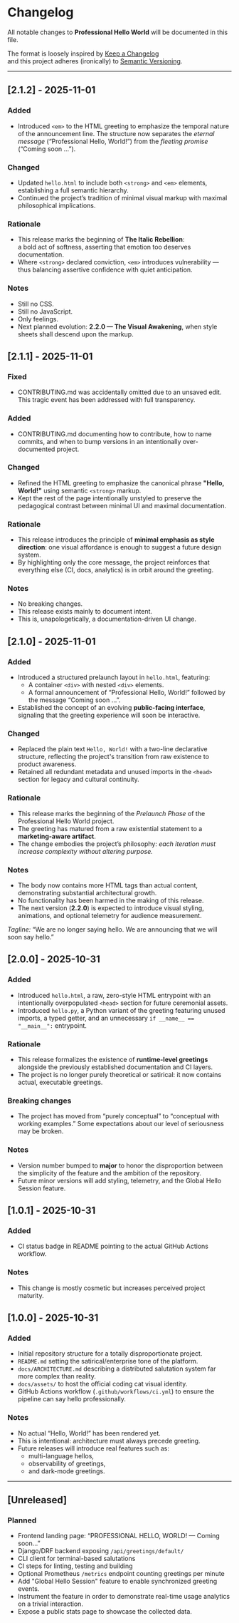 # Changelog

All notable changes to **Professional Hello World** will be documented in this file.

The format is loosely inspired by [Keep a Changelog](https://keepachangelog.com/en/1.0.0/)  
and this project adheres (ironically) to [Semantic Versioning](https://semver.org/).

---

## [2.1.2] - 2025-11-01

### Added
- Introduced `<em>` to the HTML greeting to emphasize the temporal nature of the announcement line.
  The structure now separates the *eternal message* (“Professional Hello, World!”) from the *fleeting promise* (“Coming soon ...”).

### Changed
- Updated `hello.html` to include both `<strong>` and `<em>` elements, establishing a full semantic hierarchy.
- Continued the project’s tradition of minimal visual markup with maximal philosophical implications.

### Rationale
- This release marks the beginning of **The Italic Rebellion**:  
  a bold act of softness, asserting that emotion too deserves documentation.
- Where `<strong>` declared conviction, `<em>` introduces vulnerability — 
  thus balancing assertive confidence with quiet anticipation.

### Notes
- Still no CSS.
- Still no JavaScript.
- Only feelings.
- Next planned evolution: **2.2.0 — The Visual Awakening**, when style sheets shall descend upon the markup.


## [2.1.1] - 2025-11-01

### Fixed
- CONTRIBUTING.md was accidentally omitted due to an unsaved edit.  
  This tragic event has been addressed with full transparency.

### Added
- CONTRIBUTING.md documenting how to contribute, how to name commits, and when to bump versions in an intentionally over-documented project.

### Changed
- Refined the HTML greeting to emphasize the canonical phrase **"Hello, World!"** using semantic `<strong>` markup.
- Kept the rest of the page intentionally unstyled to preserve the pedagogical contrast between minimal UI and maximal documentation.


### Rationale
- This release introduces the principle of **minimal emphasis as style direction**: one visual affordance is enough to suggest a future design system.
- By highlighting only the core message, the project reinforces that everything else (CI, docs, analytics) is in orbit around the greeting.

### Notes
- No breaking changes.
- This release exists mainly to document intent.
- This is, unapologetically, a documentation-driven UI change.


## [2.1.0] - 2025-11-01

### Added
- Introduced a structured prelaunch layout in `hello.html`, featuring:
  - A container `<div>` with nested `<div>` elements.
  - A formal announcement of “Professional Hello, World!” followed by the message “Coming soon ...”.
- Established the concept of an evolving **public-facing interface**, signaling that the greeting experience will soon be interactive.

### Changed
- Replaced the plain text `Hello, World!` with a two-line declarative structure, reflecting the project's transition from raw existence to product awareness.
- Retained all redundant metadata and unused imports in the `<head>` section for legacy and cultural continuity.

### Rationale
- This release marks the beginning of the *Prelaunch Phase* of the Professional Hello World project.
- The greeting has matured from a raw existential statement to a **marketing-aware artifact**.
- The change embodies the project’s philosophy: <em>each iteration must increase complexity without altering purpose.</em>

### Notes
- The body now contains more HTML tags than actual content, demonstrating substantial architectural growth.
- No functionality has been harmed in the making of this release.
- The next version (<strong>2.2.0</strong>) is expected to introduce visual styling, animations, and optional telemetry for audience measurement.

<em>Tagline:</em> “We are no longer saying hello. We are announcing that we will soon say hello.”


## [2.0.0] - 2025-10-31

### Added
- Introduced `hello.html`, a raw, zero-style HTML entrypoint with an intentionally overpopulated `<head>` section for future ceremonial assets.
- Introduced `hello.py`, a Python variant of the greeting featuring unused imports, a typed getter, and an unnecessary `if __name__ == "__main__":` entrypoint.

### Rationale
- This release formalizes the existence of **runtime-level greetings** alongside the previously established documentation and CI layers.
- The project is no longer purely theoretical or satirical: it now contains actual, executable greetings.

### Breaking changes
- The project has moved from “purely conceptual” to “conceptual with working examples.” Some expectations about our level of seriousness may be broken.

### Notes
- Version number bumped to **major** to honor the disproportion between the simplicity of the feature and the ambition of the repository.
- Future minor versions will add styling, telemetry, and the Global Hello Session feature.


## [1.0.1] - 2025-10-31

### Added
- CI status badge in README pointing to the actual GitHub Actions workflow.

### Notes
- This change is mostly cosmetic but increases perceived project maturity.


## [1.0.0] - 2025-10-31

### Added
- Initial repository structure for a totally disproportionate project.
- `README.md` setting the satirical/enterprise tone of the platform.
- `docs/ARCHITECTURE.md` describing a distributed salutation system far more complex than reality.
- `docs/assets/` to host the official coding cat visual identity.
- GitHub Actions workflow (`.github/workflows/ci.yml`) to ensure the pipeline can say hello professionally.

### Notes
- No actual “Hello, World!” has been rendered yet.
- This is intentional: architecture must always precede greeting.
- Future releases will introduce real features such as:
  - multi-language hellos,
  - observability of greetings,
  - and dark-mode greetings.

---

## [Unreleased]

### Planned
- Frontend landing page: “PROFESSIONAL HELLO, WORLD! — Coming soon…”
- Django/DRF backend exposing `/api/greetings/default/`
- CLI client for terminal-based salutations
- CI steps for linting, testing and building
- Optional Prometheus `/metrics` endpoint counting greetings per minute
- Add "Global Hello Session" feature to enable synchronized greeting events.
- Instrument the feature in order to demonstrate real-time usage analytics on a trivial interaction.
- Expose a public stats page to showcase the collected data.

